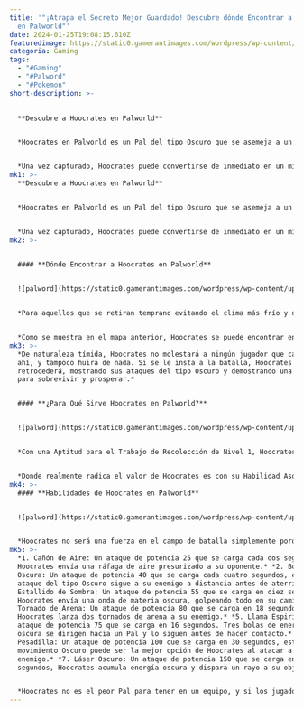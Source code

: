 ```yaml
---
title: '"¡Atrapa el Secreto Mejor Guardado! Descubre dónde Encontrar a Hoocrates
  en Palworld"'
date: 2024-01-25T19:08:15.610Z
featuredimage: https://static0.gamerantimages.com/wordpress/wp-content/uploads/2024/01/palworld-hoocrates-1.jpg?q=50&fit=contain&w=1140&h=&dpr=1.5
categoria: Gaming
tags:
  - "#Gaming"
  - "#Palword"
  - "#Pokemon"
short-description: >-
  

  **Descubre a Hoocrates en Palworld**


  *Hoocrates en Palworld es un Pal del tipo Oscuro que se asemeja a un búho y se ve a menudo caminando sin rumbo. Según su entrada en el Paldeck, Hoocrates se pierde en sus propios pensamientos, reflexionando a menudo sobre su existencia y volviéndose inconsciente de su entorno. A pesar de su estatura pequeña y su naturaleza distraída, Hoocrates no retrocederá en una pelea, y su arsenal de ataques del tipo Oscuro podría convertirlo en un Pal peligroso.*


  *Una vez capturado, Hoocrates puede convertirse de inmediato en un miembro contribuyente de cualquier equipo de Palworld. Si bien no derribará a los Pals enemigos en la batalla, su ventaja proviene de su Habilidad Asociada, que no deja ningún daño duradero, pero en cambio crea un equipo más fuerte a su alrededor. Hoocrates es lo que podríamos llamar un buen Pal de preparación.*
mk1: >-
  **Descubre a Hoocrates en Palworld**


  *Hoocrates en Palworld es un Pal del tipo Oscuro que se asemeja a un búho y se ve a menudo caminando sin rumbo. Según su entrada en el Paldeck, Hoocrates se pierde en sus propios pensamientos, reflexionando a menudo sobre su existencia y volviéndose inconsciente de su entorno. A pesar de su estatura pequeña y su naturaleza distraída, Hoocrates no retrocederá en una pelea, y su arsenal de ataques del tipo Oscuro podría convertirlo en un Pal peligroso.*


  *Una vez capturado, Hoocrates puede convertirse de inmediato en un miembro contribuyente de cualquier equipo de Palworld. Si bien no derribará a los Pals enemigos en la batalla, su ventaja proviene de su Habilidad Asociada, que no deja ningún daño duradero, pero en cambio crea un equipo más fuerte a su alrededor. Hoocrates es lo que podríamos llamar un buen Pal de preparación.*
mk2: >-
  

  #### **Dónde Encontrar a Hoocrates en Palworld**


  ![palword](https://static0.gamerantimages.com/wordpress/wp-content/uploads/2024/01/palworld-hoocrates-location-1.jpg?q=50&fit=crop&w=1500&dpr=1.5 "palword")


  *Para aquellos que se retiran temprano evitando el clima más frío y durmiendo lo suficiente, es posible que nunca encuentres a Hoocrates. Esto se debe al hecho de que este Pal solo deambula por el mapa durante la noche. Una vez que sale la luna, estos pequeños búhos comienzan a pasear por el área, chocando descuidadamente contra cualquier cosa en su camino y sin prestar atención a su entorno.*


  *Como se muestra en el mapa anterior, Hoocrates se puede encontrar en casi todas las áreas del juego temprano. Los jugadores pueden esperar a fabricar una piel más cálida para no congelarse o atrapar a un Pal del tipo Fuego como Foxparks antes de comenzar a cazar a Hoocrates. Su tasa de aparición es bastante común, por lo que atrapar diez de estos Pals en rápida sucesión será una tarea fácil de completar.*
mk3: >-
  *De naturaleza tímida, Hoocrates no molestará a ningún jugador que camine por
  ahí, y tampoco huirá de nada. Si se le insta a la batalla, Hoocrates no
  retrocederá, mostrando sus ataques del tipo Oscuro y demostrando una habilidad
  para sobrevivir y prosperar.*


  #### **¿Para Qué Sirve Hoocrates en Palworld?**


  ![palword](https://static0.gamerantimages.com/wordpress/wp-content/uploads/2024/01/palworld-hoocrates-paldeck-1.jpg?q=50&fit=crop&w=1500&dpr=1.5 "palword")


  *Con una Aptitud para el Trabajo de Recolección de Nivel 1, Hoocrates no debería ser el Pal al que los jugadores recurran para hacer el trabajo en la base. Pals como Cattiva y Lifmunk le ganan en utilidad, ya que poseen el mismo nivel de Recolección mientras también pueden realizar múltiples otras tareas en la base. Puede ser un asistente secundario como máximo, pero el espacio para Pals trabajadores se reserva mejor para aquellos que pueden realizar otras tareas.*


  *Donde realmente radica el valor de Hoocrates es con su Habilidad Asociada, Conocimiento Oscuro. Esta habilidad puede hacer que un equipo completo de tipos Oscuros salga más fuerte de lo habitual, ya que aumenta los movimientos Oscuros de todos los aliados en el campo de batalla. Con muchos tipos Oscuros disponibles desde el principio, incluidos Mau, Killamari y Daedream, lanzar a Hoocrates para preparar al resto del equipo es una buena estrategia en las primeras etapas de una partida en Palworld.*
mk4: >-
  #### **Habilidades de Hoocrates en Palworld**


  ![palword](https://static0.gamerantimages.com/wordpress/wp-content/uploads/2024/01/palworld-hoocrates-base-1.jpg?q=50&fit=crop&w=1500&dpr=1.5 "palword")


  *Hoocrates no será una fuerza en el campo de batalla simplemente porque es superado por Pals del tipo Oscuro más fuertes y resistentes que están disponibles al mismo tiempo. Su Habilidad Asociada, Conocimiento Oscuro, es lo que lo hace tan útil, pero su repertorio de movimientos tiene cierta variedad que puede desconcertar a los Pals enemigos. Hoocrates tiene acceso a algunos movimientos del tipo Tierra y Neutral además de los ataques Oscuros que aprende a lo largo del tiempo. Aquí hay un vistazo más profundo a cada movimiento que aprende.*
mk5: >-
  *1. Cañón de Aire: Un ataque de potencia 25 que se carga cada dos segundos,
  Hoocrates envía una ráfaga de aire presurizado a su oponente.* *2. Bola
  Oscura: Un ataque de potencia 40 que se carga cada cuatro segundos, este
  ataque del tipo Oscuro sigue a su enemigo a distancia antes de aterrizar.* *3.
  Estallido de Sombra: Un ataque de potencia 55 que se carga en diez segundos,
  Hoocrates envía una onda de materia oscura, golpeando todo en su camino.* *4.
  Tornado de Arena: Un ataque de potencia 80 que se carga en 18 segundos,
  Hoocrates lanza dos tornados de arena a su enemigo.* *5. Llama Espiritual: Un
  ataque de potencia 75 que se carga en 16 segundos. Tres bolas de energía
  oscura se dirigen hacia un Pal y lo siguen antes de hacer contacto.* *6. Bola
  Pesadilla: Un ataque de potencia 100 que se carga en 30 segundos, este
  movimiento Oscuro puede ser la mejor opción de Hoocrates al atacar a un
  enemigo.* *7. Láser Oscuro: Un ataque de potencia 150 que se carga en 55
  segundos, Hoocrates acumula energía oscura y dispara un rayo a su objetivo.*


  *Hoocrates no es el peor Pal para tener en un equipo, y si los jugadores piensan en correr con un equipo de solo tipos Oscuros, Hoocrates es uno bueno para tener, incluso si no es el más fuerte. Debido a su capacidad para aumentar el ataque de los movimientos Oscuros de sus aliados, Hoocrates es tan cercano a una necesidad como puede ser para los Pals de la primera etapa del juego.*
---
```


